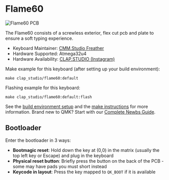 # Flame60

![Flame60 PCB](https://i.imgur.com/vdOxw3j.jpeg)

The Flame60 consists of a screwless exterior, flex cut pcb and plate to ensure a soft typing experience.

* Keyboard Maintainer: [CMM.Studio Freather](https://github.com/frankBTHID)
* Hardware Supported: Atmega32u4
* Hardware Availability: [CLAP.STUDIO (Instagram)](https://www.instagram.com/clap__studio__/)

Make example for this keyboard (after setting up your build environment):

    make clap_studio/flame60:default

Flashing example for this keyboard:

    make clap_studio/flame60:default:flash

See the [build environment setup](https://docs.qmk.fm/#/getting_started_build_tools) and the [make instructions](https://docs.qmk.fm/#/getting_started_make_guide) for more information. Brand new to QMK? Start with our [Complete Newbs Guide](https://docs.qmk.fm/#/newbs).

## Bootloader

Enter the bootloader in 3 ways:

* **Bootmagic reset**: Hold down the key at (0,0) in the matrix (usually the top left key or Escape) and plug in the keyboard
* **Physical reset button**: Briefly press the button on the back of the PCB - some may have pads you must short instead
* **Keycode in layout**: Press the key mapped to `QK_BOOT` if it is available
